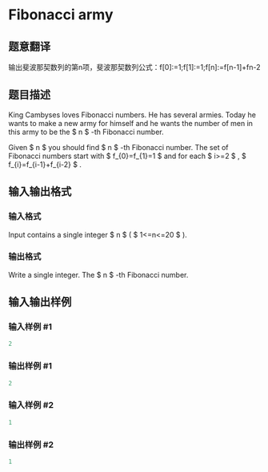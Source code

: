 # Fibonacci army

## 题意翻译

输出斐波那契数列的第n项，斐波那契数列公式：f[0]:=1;f[1]:=1;f[n]:=f[n-1]+fn-2

## 题目描述

King Cambyses loves Fibonacci numbers. He has several armies. Today he wants to make a new army for himself and he wants the number of men in this army to be the $ n $ -th Fibonacci number.

Given $ n $ you should find $ n $ -th Fibonacci number. The set of Fibonacci numbers start with $ f_{0}=f_{1}=1 $ and for each $ i>=2 $ , $ f_{i}=f_{i-1}+f_{i-2} $ .

## 输入输出格式

### 输入格式

Input contains a single integer $ n $ ( $ 1<=n<=20 $ ).

### 输出格式

Write a single integer. The $ n $ -th Fibonacci number.

## 输入输出样例

### 输入样例 #1

```cpp
2

```
### 输出样例 #1

```cpp
2

```
### 输入样例 #2

```cpp
1

```
### 输出样例 #2

```cpp
1

```
